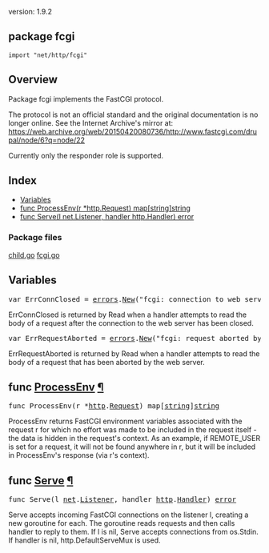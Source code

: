 version: 1.9.2
## package fcgi

  `import "net/http/fcgi"`

## Overview

Package fcgi implements the FastCGI protocol.

The protocol is not an official standard and the original documentation is no
longer online. See the Internet Archive's mirror at:
https://web.archive.org/web/20150420080736/http://www.fastcgi.com/drupal/node/6?q=node/22

Currently only the responder role is supported.

## Index

- [Variables](#pkg-variables)
- [func ProcessEnv(r *http.Request) map[string]string](#ProcessEnv)
- [func Serve(l net.Listener, handler http.Handler) error](#Serve)

### Package files
 [child.go](//github.com/golang/go/blob/2ea7d3461bb41d0ae12b56ee52d43314bcdb97f9/src/net/http/fcgi/child.go) [fcgi.go](//github.com/golang/go/blob/2ea7d3461bb41d0ae12b56ee52d43314bcdb97f9/src/net/http/fcgi/fcgi.go)

<h2 id="pkg-variables">Variables</h2>

<pre>var <span id="ErrConnClosed">ErrConnClosed</span> = <a href="/errors/">errors</a>.<a href="/errors/#New">New</a>(&#34;fcgi: connection to web server closed&#34;)</pre>

ErrConnClosed is returned by Read when a handler attempts to read the body of a
request after the connection to the web server has been closed.

<pre>var <span id="ErrRequestAborted">ErrRequestAborted</span> = <a href="/errors/">errors</a>.<a href="/errors/#New">New</a>(&#34;fcgi: request aborted by web server&#34;)</pre>

ErrRequestAborted is returned by Read when a handler attempts to read the body
of a request that has been aborted by the web server.

<h2 id="ProcessEnv">func <a href="//github.com/golang/go/blob/2ea7d3461bb41d0ae12b56ee52d43314bcdb97f9/src/net/http/fcgi/child.go#L348">ProcessEnv</a>
    <a href="#ProcessEnv">¶</a></h2>
<pre>func ProcessEnv(r *<a href="/net/http/">http</a>.<a href="/net/http/#Request">Request</a>) map[<a href="/builtin/#string">string</a>]<a href="/builtin/#string">string</a></pre>

ProcessEnv returns FastCGI environment variables associated with the request r
for which no effort was made to be included in the request itself - the data is
hidden in the request's context. As an example, if REMOTE_USER is set for a
request, it will not be found anywhere in r, but it will be included in
ProcessEnv's response (via r's context).

<h2 id="Serve">func <a href="//github.com/golang/go/blob/2ea7d3461bb41d0ae12b56ee52d43314bcdb97f9/src/net/http/fcgi/child.go#L321">Serve</a>
    <a href="#Serve">¶</a></h2>
<pre>func Serve(l <a href="/net/">net</a>.<a href="/net/#Listener">Listener</a>, handler <a href="/net/http/">http</a>.<a href="/net/http/#Handler">Handler</a>) <a href="/builtin/#error">error</a></pre>

Serve accepts incoming FastCGI connections on the listener l, creating a new
goroutine for each. The goroutine reads requests and then calls handler to reply
to them. If l is nil, Serve accepts connections from os.Stdin. If handler is
nil, http.DefaultServeMux is used.


